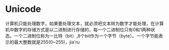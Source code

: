 # Unicode

计算机只能处理数字，如果要处理文本，就必须吧文本转为数字才能处理，在计算机中数字的存储方式是以二进制进行存储的，每一个二进制位只有0和1两种状态。一个二进制位称为一比特（bit）,8个bit作为一个字节（byte）。一个字节能表示的最大整数就是255(0~255)，jia'ru